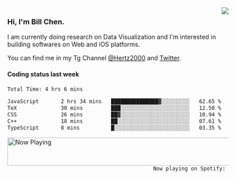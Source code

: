 <img  align="right" src="https://github-readme-stats.vercel.app/api?username=BillChen2k&show_icons=false&count_private=true&hide_title=true">

### Hi, I'm Bill Chen.

I am currently doing research on Data Visualization and I'm interested in building softwares on Web and iOS platforms.

You can find me in my Tg Channel [@Hertz2000](https://t.me/Hertz2000) and [Twitter](https://twitter.com/billchen2k).

#### Coding status last week

<!--START_SECTION:waka-->

```txt
Total Time: 4 hrs 6 mins

JavaScript       2 hrs 34 mins   ███████████████▓░░░░░░░░░   62.65 %
TeX              30 mins         ███░░░░░░░░░░░░░░░░░░░░░░   12.50 %
CSS              26 mins         ██▓░░░░░░░░░░░░░░░░░░░░░░   10.94 %
C++              18 mins         ██░░░░░░░░░░░░░░░░░░░░░░░   07.61 %
TypeScript       8 mins          █░░░░░░░░░░░░░░░░░░░░░░░░   03.35 %
```

<!--END_SECTION:waka-->


<div>
<a href="https://spotify-now-playing.billchen2k.vercel.app/now-playing?open">
   <img align="right" src="https://spotify-now-playing.billchen2k.vercel.app/now-playing" width="540" height="64" alt="Now Playing">
</a>
</div>

<div>
<p align="right"><code>Now playing on Spotify: </code></p>
</div>

<!--
**BillChen2K/BillChen2K** is a ✨ _special_ ✨ repository because its `README.md` (this file) appears on your GitHub profile.

Here are some ideas to get you started:

- 🔭 I’m currently working on ...
- 🌱 I’m currently learning ...
- 👯 I’m looking to collaborate on ...
- 🤔 I’m looking for help with ...
- 💬 Ask me about ...
- 📫 How to reach me: ...
- 😄 Pronouns: ...
- ⚡ Fun fact: ...
-->
